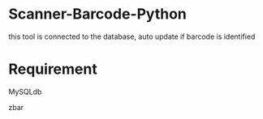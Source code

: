 # Scanner-Barcode-Python

this tool is connected to the database, auto update if barcode is identified

# Requirement

MySQLdb 

zbar

